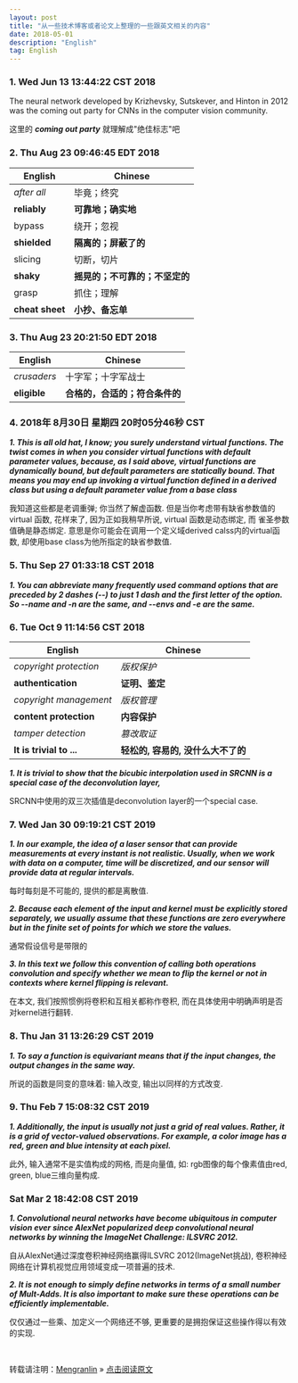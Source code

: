 ```yaml
---
layout: post
title: "从一些技术博客或者论文上整理的一些跟英文相关的内容"
date: 2018-05-01 
description: "English"
tag: English
---
```


### 1. Wed Jun 13 13:44:22 CST 2018

The neural network developed by Krizhevsky, Sutskever, and Hinton in 2012 was the coming out party for CNNs in the computer vision community.

这里的 ___coming out party___ 就理解成"绝佳标志"吧


### 2. Thu Aug 23 09:46:45 EDT 2018


|     English                               | Chinese                               |
| ------------                              | ------------------------------        |
| _after all_                                 |     毕竟；终究                      |
| __reliably__                                  | __可靠地；确实地__                    |
| bypass                                    |     绕开；忽视                        |
| __shielded__                                  | __隔离的；屏蔽了的__                    |
| slicing                                   |     切断，切片                        |
| __shaky__                                     | __摇晃的；不可靠的；不坚定的__      |
| grasp                                     |     抓住；理解                        |
| __cheat sheet__                           | __小抄、备忘单__      |
 
### 3. Thu Aug 23 20:21:50 EDT 2018

|     English                               | Chinese                               |
| ------------                              | ------------------------------        |
| _crusaders_                                 |     十字军；十字军战士                |
| __eligible__                                | __合格的，合适的；符合条件的__          |

### 4. 2018年 8月30日 星期四 20时05分46秒 CST

___1. This is all old hat, I know; you surely understand virtual functions. The twist comes in when you consider virtual functions with default
parameter values, because, as I said above, virtual functions are dynamically bound, but default parameters are statically bound. That
means you may end up invoking a virtual function defined in a derived class but using a default parameter value from a base class___

我知道这些都是老调重弹; 你当然了解虚函数. 但是当你考虑带有缺省参数值的virtual 函数, 花样来了, 因为正如我稍早所说, virtual 函数是动态绑定, 而
雀圣参数值确是静态绑定. 意思是你可能会在调用一个定义域derived calss内的virtual函数, 却使用base class为他所指定的缺省参数值.

### 5. Thu Sep 27 01:33:18 CST 2018

___1. You can abbreviate many frequently used command options that are preceded by 2 dashes (--) to just 1 dash
and the first letter of the option. So --name and -n are the same, and --envs and -e are the same.___

### 6. Tue Oct  9 11:14:56 CST 2018

|     English                               | Chinese                               |
| ------------                              | ------------------------------        |
| _copyright protection_                                 |     _版权保护_                |
| __authentication__                                | __证明、鉴定__          |
| _copyright management_                                 |     _版权管理_                |
| __content protection__                                | __内容保护__          |
| _tamper detection_                                 |     _篡改取证_                |
| __It is trivial to ...__                                | __轻松的, 容易的, 没什么大不了的__          |

___1. It is trivial to show that the bicubic interpolation used in SRCNN is a special case of the deconvolution layer,___

SRCNN中使用的双三次插值是deconvolution layer的一个special case.


### 7. Wed Jan 30 09:19:21 CST 2019

___1. In our example, the idea of a laser sensor that can provide measurements at
every instant is not realistic. Usually, when we work with data on a computer,
time will be discretized, and our sensor will provide data at regular intervals.___

每时每刻是不可能的, 提供的都是离散值.

___2. Because each element of the input and kernel must be explicitly stored
separately, we usually assume that these functions are zero everywhere but in the
finite set of points for which we store the values.___

通常假设信号是带限的

___3. In this text we follow this convention of calling both operations convolution and
specify whether we mean to flip the kernel or not in contexts where kernel flipping
is relevant.___

在本文, 我们按照惯例将卷积和互相关都称作卷积, 而在具体使用中明确声明是否对kernel进行翻转.


### 8. Thu Jan 31 13:26:29 CST 2019

___1. To say a function is equivariant means that if the input changes, the output changes in the same way.___

所说的函数是同变的意味着: 输入改变, 输出以同样的方式改变.

### 9. Thu Feb  7 15:08:32 CST 2019

___1. Additionally, the input is usually not just a grid of real values. Rather, it is a grid of vector-valued observations. For example, a color image has a red, green and blue intensity at each pixel.___

此外, 输入通常不是实值构成的网格, 而是向量值, 如: rgb图像的每个像素值由red, green, blue三维向量构成.

### Sat Mar  2 18:42:08 CST 2019

___1. Convolutional neural networks have become ubiquitous in computer vision ever since AlexNet popularized deep convolutional neural networks by winning the ImageNet Challenge: ILSVRC 2012.___

自从AlexNet通过深度卷积神经网络赢得ILSVRC 2012(ImageNet挑战), 卷积神经网络在计算机视觉应用领域变成一项普遍的技术.

___2. It is not enough to simply define networks in terms of a small number of Mult-Adds. It is also important to make sure these operations can be efficiently implementable.___

仅仅通过一些乘、加定义一个网络还不够, 更重要的是拥抱保证这些操作得以有效的实现.

<br>

转载请注明：[Mengranlin](https://lmrshare.github.io) » [点击阅读原文](https://lmrshare.github.io/2015/09/iOS9_Note/) 
